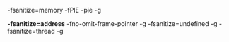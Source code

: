 -fsanitize=memory -fPIE -pie -g

**-fsanitize=address** -fno-omit-frame-pointer -g
-fsanitize=undefined -g
-fsanitize=thread -g
